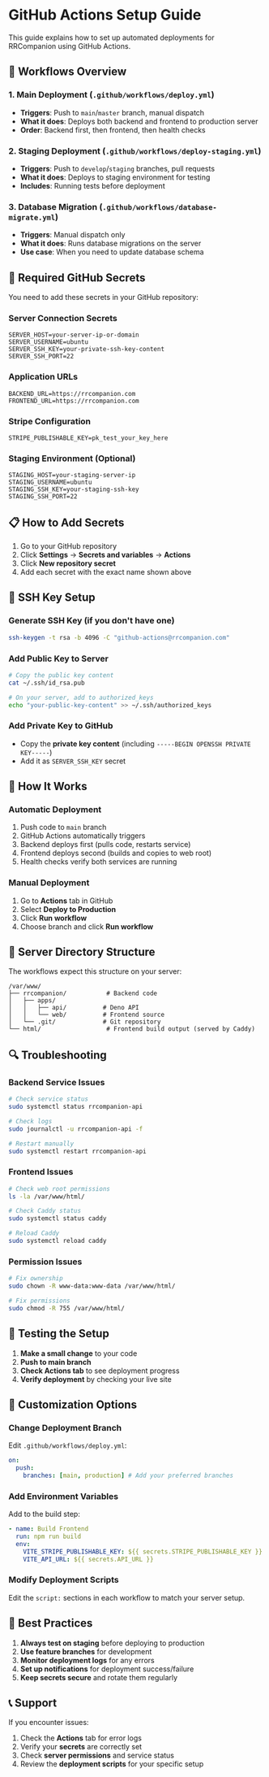 # GitHub Actions Setup Guide

This guide explains how to set up automated deployments for RRCompanion using
GitHub Actions.

## 🚀 **Workflows Overview**

### 1. **Main Deployment** (`.github/workflows/deploy.yml`)

- **Triggers**: Push to `main`/`master` branch, manual dispatch
- **What it does**: Deploys both backend and frontend to production server
- **Order**: Backend first, then frontend, then health checks

### 2. **Staging Deployment** (`.github/workflows/deploy-staging.yml`)

- **Triggers**: Push to `develop`/`staging` branches, pull requests
- **What it does**: Deploys to staging environment for testing
- **Includes**: Running tests before deployment

### 3. **Database Migration** (`.github/workflows/database-migrate.yml`)

- **Triggers**: Manual dispatch only
- **What it does**: Runs database migrations on the server
- **Use case**: When you need to update database schema

## 🔑 **Required GitHub Secrets**

You need to add these secrets in your GitHub repository:

### **Server Connection Secrets**

```
SERVER_HOST=your-server-ip-or-domain
SERVER_USERNAME=ubuntu
SERVER_SSH_KEY=your-private-ssh-key-content
SERVER_SSH_PORT=22
```

### **Application URLs**

```
BACKEND_URL=https://rrcompanion.com
FRONTEND_URL=https://rrcompanion.com
```

### **Stripe Configuration**

```
STRIPE_PUBLISHABLE_KEY=pk_test_your_key_here
```

### **Staging Environment (Optional)**

```
STAGING_HOST=your-staging-server-ip
STAGING_USERNAME=ubuntu
STAGING_SSH_KEY=your-staging-ssh-key
STAGING_SSH_PORT=22
```

## 📋 **How to Add Secrets**

1. Go to your GitHub repository
2. Click **Settings** → **Secrets and variables** → **Actions**
3. Click **New repository secret**
4. Add each secret with the exact name shown above

## 🔧 **SSH Key Setup**

### **Generate SSH Key (if you don't have one)**

```bash
ssh-keygen -t rsa -b 4096 -C "github-actions@rrcompanion.com"
```

### **Add Public Key to Server**

```bash
# Copy the public key content
cat ~/.ssh/id_rsa.pub

# On your server, add to authorized_keys
echo "your-public-key-content" >> ~/.ssh/authorized_keys
```

### **Add Private Key to GitHub**

- Copy the **private key content** (including
  `-----BEGIN OPENSSH PRIVATE KEY-----`)
- Add it as `SERVER_SSH_KEY` secret

## 🚀 **How It Works**

### **Automatic Deployment**

1. Push code to `main` branch
2. GitHub Actions automatically triggers
3. Backend deploys first (pulls code, restarts service)
4. Frontend deploys second (builds and copies to web root)
5. Health checks verify both services are running

### **Manual Deployment**

1. Go to **Actions** tab in GitHub
2. Select **Deploy to Production**
3. Click **Run workflow**
4. Choose branch and click **Run workflow**

## 📁 **Server Directory Structure**

The workflows expect this structure on your server:

```
/var/www/
├── rrcompanion/           # Backend code
│   ├── apps/
│   │   ├── api/          # Deno API
│   │   └── web/          # Frontend source
│   └── .git/             # Git repository
└── html/                  # Frontend build output (served by Caddy)
```

## 🔍 **Troubleshooting**

### **Backend Service Issues**

```bash
# Check service status
sudo systemctl status rrcompanion-api

# Check logs
sudo journalctl -u rrcompanion-api -f

# Restart manually
sudo systemctl restart rrcompanion-api
```

### **Frontend Issues**

```bash
# Check web root permissions
ls -la /var/www/html/

# Check Caddy status
sudo systemctl status caddy

# Reload Caddy
sudo systemctl reload caddy
```

### **Permission Issues**

```bash
# Fix ownership
sudo chown -R www-data:www-data /var/www/html/

# Fix permissions
sudo chmod -R 755 /var/www/html/
```

## 🧪 **Testing the Setup**

1. **Make a small change** to your code
2. **Push to main branch**
3. **Check Actions tab** to see deployment progress
4. **Verify deployment** by checking your live site

## 🔄 **Customization Options**

### **Change Deployment Branch**

Edit `.github/workflows/deploy.yml`:

```yaml
on:
  push:
    branches: [main, production] # Add your preferred branches
```

### **Add Environment Variables**

Add to the build step:

```yaml
- name: Build Frontend
  run: npm run build
  env:
    VITE_STRIPE_PUBLISHABLE_KEY: ${{ secrets.STRIPE_PUBLISHABLE_KEY }}
    VITE_API_URL: ${{ secrets.API_URL }}
```

### **Modify Deployment Scripts**

Edit the `script:` sections in each workflow to match your server setup.

## 🎯 **Best Practices**

1. **Always test on staging** before deploying to production
2. **Use feature branches** for development
3. **Monitor deployment logs** for any errors
4. **Set up notifications** for deployment success/failure
5. **Keep secrets secure** and rotate them regularly

## 📞 **Support**

If you encounter issues:

1. Check the **Actions** tab for error logs
2. Verify your **secrets** are correctly set
3. Check **server permissions** and service status
4. Review the **deployment scripts** for your specific setup
